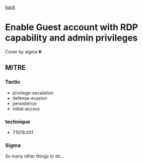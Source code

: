 [back](../index.md)
# Enable Guest account with RDP capability and admin privileges
Cover by sigma :x: 

## MITRE
### Tactic
  - privilege-escalation
  - defense-evasion
  - persistence
  - initial-access

### technique
  - T1078.001

### Sigma

 So many other things to do...